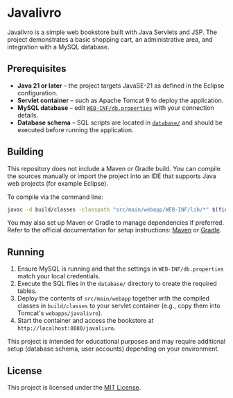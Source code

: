 # Javalivro

Javalivro is a simple web bookstore built with Java Servlets and JSP. The project demonstrates a basic shopping cart, an administrative area, and integration with a MySQL database.

## Prerequisites

- **Java 21 or later** – the project targets JavaSE-21 as defined in the Eclipse configuration.
- **Servlet container** – such as Apache Tomcat 9 to deploy the application.
- **MySQL database** – edit [`WEB-INF/db.properties`](src/main/webapp/WEB-INF/db.properties) with your connection details.
- **Database schema** – SQL scripts are located in [`database/`](database/) and should be executed before running the application.

## Building

This repository does not include a Maven or Gradle build. You can compile the sources manually or import the project into an IDE that supports Java web projects (for example Eclipse).

To compile via the command line:

```bash
javac -d build/classes -classpath "src/main/webapp/WEB-INF/lib/*" $(find src/main/java -name '*.java')
```

You may also set up Maven or Gradle to manage dependencies if preferred. Refer to the official documentation for setup instructions: [Maven](https://maven.apache.org/) or [Gradle](https://gradle.org/).

## Running

1. Ensure MySQL is running and that the settings in `WEB-INF/db.properties` match your local credentials.
2. Execute the SQL files in the `database/` directory to create the required tables.
3. Deploy the contents of `src/main/webapp` together with the compiled classes in `build/classes` to your servlet container (e.g., copy them into Tomcat's `webapps/javalivro`).
4. Start the container and access the bookstore at `http://localhost:8080/javalivro`.

This project is intended for educational purposes and may require additional setup (database schema, user accounts) depending on your environment.

## License

This project is licensed under the [MIT License](LICENSE).


